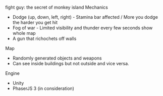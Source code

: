  fight guy: the secret of monkey island 
Mechanics
* Dodge (up, down, left, right) - Stamina bar affected / More you dodge the harder you get hit
* Fog of war - Limited visibility and thunder every few seconds show whole map
* A gun that richochets off walls

Map
* Randomly generated objects and weapons
* Can see inside buildings but not outside and vice versa.

Engine
* Unity
* PhaserJS 3 (in consideration)
